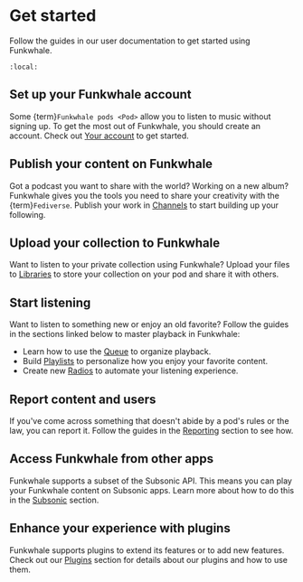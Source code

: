 # Get started

Follow the guides in our user documentation to get started using Funkwhale.

```{contents}
:local:
```

## Set up your Funkwhale account

Some {term}`Funkwhale pods <Pod>` allow you to listen to music without signing up. To get the most out of Funkwhale, you should create an account. Check out [Your account](accounts/index.md) to get started.

## Publish your content on Funkwhale

Got a podcast you want to share with the world? Working on a new album? Funkwhale gives you the tools you need to share your creativity with the {term}`Fediverse`. Publish your work in [Channels](channels/index.md) to start building up your following.

## Upload your collection to Funkwhale

Want to listen to your private collection using Funkwhale? Upload your files to [Libraries](libraries/index.md) to store your collection on your pod and share it with others.

## Start listening

Want to listen to something new or enjoy an old favorite? Follow the guides in the sections linked below to master playback in Funkwhale:

- Learn how to use the [Queue](queue/index.md) to organize playback.
- Build [Playlists](playlists/index.md) to personalize how you enjoy your favorite content.
- Create new [Radios](radios/index.md) to automate your listening experience.

## Report content and users

If you've come across something that doesn't abide by a pod's rules or the law, you can report it. Follow the guides in the [Reporting](reporting/index.md) section to see how.

## Access Funkwhale from other apps

Funkwhale supports a subset of the Subsonic API. This means you can play your Funkwhale content on Subsonic apps. Learn more about how to do this in the [Subsonic](subsonic/index.md) section.

## Enhance your experience with plugins

Funkwhale supports plugins to extend its features or to add new features. Check out our [Plugins](plugins/index.md) section for details about our plugins and how to use them.

